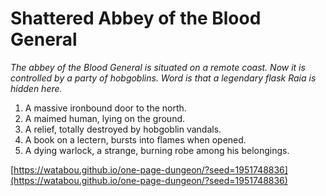 # Shattered Abbey of the Blood General

_The abbey of the Blood General is situated on a remote coast. Now it is controlled by a party of hobgoblins. Word is that a legendary flask Raia is hidden here._

1. A massive ironbound door to the north.
2. A maimed human, lying on the ground.
3. A relief, totally destroyed by hobgoblin vandals.
4. A book on a lectern, bursts into flames when opened.
5. A dying warlock, a strange, burning robe among his belongings.

[https://watabou.github.io/one-page-dungeon/?seed=1951748836](https://watabou.github.io/one-page-dungeon/?seed=1951748836)
